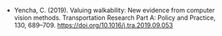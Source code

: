 + Yencha, C. (2019). Valuing walkability: New evidence from computer vision methods. Transportation Research Part A: Policy and Practice, 130, 689–709. https://doi.org/10.1016/j.tra.2019.09.053
